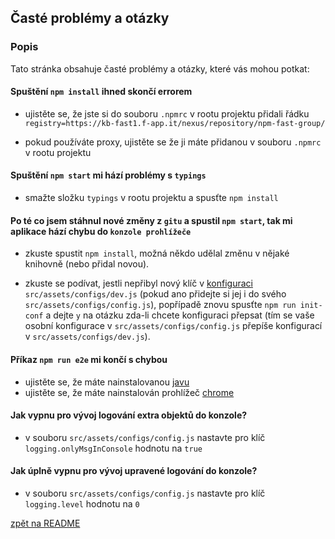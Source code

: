 ## Časté problémy a otázky

### Popis

Tato stránka obsahuje časté problémy a otázky, které vás mohou potkat:

#### Spuštění `npm install` ihned skončí errorem

- ujistěte se, že jste si do souboru `.npmrc` v rootu projektu přidali řádku `registry=https://kb-fast1.f-app.it/nexus/repository/npm-fast-group/`

- pokud používáte proxy, ujistěte se že ji máte přidanou v souboru `.npmrc` v rootu projektu

#### Spuštění `npm start` mi hází problémy s `typings`

- smažte složku `typings` v rootu projektu a spusťte `npm install`

#### Po té co jsem stáhnul nové změny z `gitu` a spustil `npm start`, tak mi aplikace hází chybu do `konzole prohlížeče`

- zkuste spustit `npm install`, možná někdo udělal změnu v nějaké knihovně (nebo přidal novou).

- zkuste se podívat, jestli nepřibyl nový klíč v [konfiguraci](./config.md) `src/assets/configs/dev.js` (pokud ano přidejte si jej i do svého `src/assets/configs/config.js`), popřípadě znovu spusťte `npm run init-conf` a dejte `y` na otázku zda-li chcete konfiguraci přepsat (tím se vaše osobní konfigurace v `src/assets/configs/config.js` přepíše konfigurací v `src/assets/configs/dev.js`).

#### Příkaz `npm run e2e` mi končí s chybou

- ujistěte se, že máte nainstalovanou [javu](https://www.java.com/en/download/)
- ujistěte se, že máte nainstalován prohlížeč [chrome](https://www.google.com/chrome/browser/desktop/index.html)

#### Jak vypnu pro vývoj logování extra objektů do konzole?

- v souboru `src/assets/configs/config.js` nastavte pro klíč `logging.onlyMsgInConsole` hodnotu na `true`

#### Jak úplně vypnu pro vývoj upravené logování do konzole?

- v souboru `src/assets/configs/config.js` nastavte pro klíč `logging.level` hodnotu na `0`

[zpět na README](../README.md)
